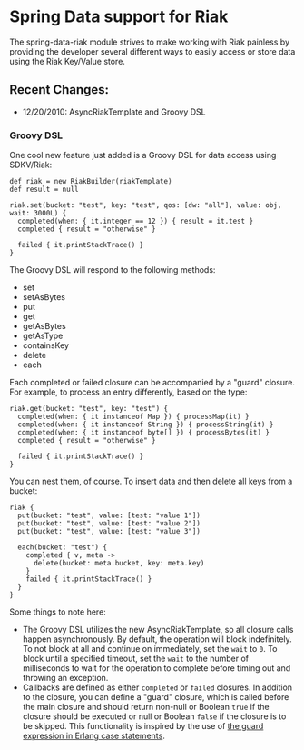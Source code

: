 # Spring Data support for Riak

The spring-data-riak module strives to make working with Riak painless by providing
the developer several different ways to easily access or store data using the Riak
Key/Value store.

## Recent Changes:

* 12/20/2010: AsyncRiakTemplate and Groovy DSL

### Groovy DSL

One cool new feature just added is a Groovy DSL for data access using SDKV/Riak:

    def riak = new RiakBuilder(riakTemplate)
    def result = null

    riak.set(bucket: "test", key: "test", qos: [dw: "all"], value: obj, wait: 3000L) {
      completed(when: { it.integer == 12 }) { result = it.test }
      completed { result = "otherwise" }

      failed { it.printStackTrace() }
    }

The Groovy DSL will respond to the following methods:

* set
* setAsBytes
* put
* get
* getAsBytes
* getAsType
* containsKey
* delete
* each

Each completed or failed closure can be accompanied by a "guard" closure. For example,
to process an entry differently, based on the type:

    riak.get(bucket: "test", key: "test") {
      completed(when: { it instanceof Map }) { processMap(it) }
      completed(when: { it instanceof String }) { processString(it) }
      completed(when: { it instanceof byte[] }) { processBytes(it) }
      completed { result = "otherwise" }

      failed { it.printStackTrace() }
    }

You can nest them, of course. To insert data and then delete all keys from a bucket:

    riak {
      put(bucket: "test", value: [test: "value 1"])
      put(bucket: "test", value: [test: "value 2"])
      put(bucket: "test", value: [test: "value 3"])

      each(bucket: "test") {
        completed { v, meta ->
          delete(bucket: meta.bucket, key: meta.key)
        }
        failed { it.printStackTrace() }
      }
    }


Some things to note here:

* The Groovy DSL utilizes the new AsyncRiakTemplate, so all closure calls happen
  asynchronously. By default, the operation will block indefinitely. To not block at all
  and continue on immediately, set the `wait` to `0`. To block until a specified timeout,
  set the `wait` to the number of milliseconds to wait for the operation to complete before
  timing out and throwing an exception.
* Callbacks are defined as either `completed` or `failed` closures. In addition to the
  closure, you can define a "guard" closure, which is called before the main closure and
  should return non-null or Boolean `true` if the closure should be executed or null or
  Boolean `false` if the closure is to be skipped. This functionality is inspired by the
  use of [the guard expression in Erlang case statements](http://en.wikibooks.org/wiki/Erlang_Programming/guards).